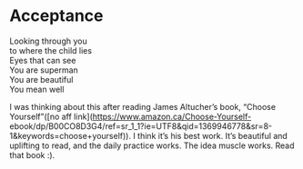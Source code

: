 # Acceptance


Looking through you  
to where the child lies  
Eyes that can see  
You are superman  
You are beautiful  
You mean well

I was thinking about this after reading James Altucher’s book, “Choose
Yourself”([no aff link](https://www.amazon.ca/Choose-Yourself-
ebook/dp/B00CO8D3G4/ref=sr_1_1?ie=UTF8&qid=1369946778&sr=8-1&keywords=choose+yourself)).
I think it’s his best work. It’s beautiful and uplifting to read, and the
daily practice works. The idea muscle works. Read that book :).

